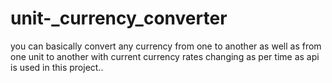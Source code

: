 # unit-_currency_converter
you can basically convert any currency from one to another as well as from one unit to another with current currency rates changing as per time as api is used in this project.. 
